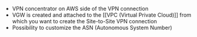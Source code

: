 - VPN concentrator on AWS side of the VPN connection
- VGW is created and attached to the [[VPC (Virtual Private Cloud)]] from which you want to create the Site-to-Site VPN connection
- Possibility to customize the ASN (Autonomous System Number)
